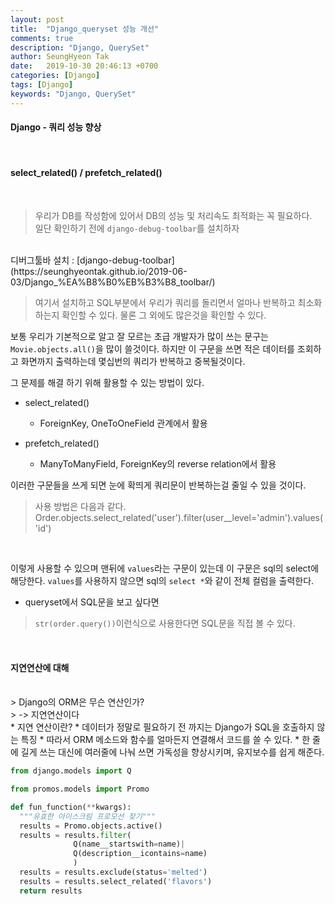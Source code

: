 ```yaml
---
layout: post
title:  "Django_queryset 성능 개선"
comments: true
description: "Django, QuerySet"
author: SeungHyeon Tak
date:   2019-10-30 20:46:13 +0700
categories: [Django]
tags: [Django]
keywords: "Django, QuerySet"
---
```

#### Django - 쿼리 성능 향상
<br>

#### select_related() / prefetch_related()
<br>

> 우리가 DB를 작성함에 있어서 DB의 성능 및 처리속도 최적화는 꼭 필요하다. <br>
> 일단 확인하기 전에 `django-debug-toolbar`를 설치하자<br>

<br>
디버그툴바 설치 : [django-debug-toolbar](https://seunghyeontak.github.io/2019-06-03/Django_%EA%B8%B0%EB%B3%B8_toolbar/)
<br>

> 여기서 설치하고 SQL부분에서 우리가 쿼리를 돌리면서 얼마나 반복하고 최소화 하는지 확인할 수 있다. 물론 그 외에도 많은것을 확인할 수 있다. <br>

보통 우리가 기본적으로 알고 잘 모르는 초급 개발자가 많이 쓰는 문구는 `Movie.objects.all()`을 많이 쓸것이다. 하지만 이 구문을 쓰면 적은 데이터를 조회하고 화면까지 출력하는데 몇십번의 쿼리가 반복하고 중복될것이다.

그 문제를 해결 하기 위해 활용할 수 있는 방법이 있다.

* select_related()
  * ForeignKey, OneToOneField 관계에서 활용

* prefetch_related()
  * ManyToManyField, ForeignKey의 reverse relation에서 활용

이러한 구문들을 쓰게 되면 눈에 확띄게 쿼리문이 반복하는걸 줄일 수 있을 것이다.
<br>
> 사용 방법은 다음과 같다. <br>
> Order.objects.select_related('user').filter(user__level='admin').values('id') <br>
<br>

이렇게 사용할 수 있으며 맨뒤에 `values`라는 구문이 있는데 이 구문은 sql의 select에 해당한다. `values`를 사용하지 않으면 sql의 `select *`와 같이 전체 컬럼을 출력한다.
<br>

* queryset에서 SQL문을 보고 싶다면
> `str(order.query())`이런식으로 사용한다면 SQL문을 직접 볼 수 있다. <br>
<br>

#### 지연연산에 대해
<br>
> Django의 ORM은 무슨 연산인가? <br>
> -> 지연연산이다 <br>
* 지연 연산이란?
  * 데이터가 정말로 필요하기 전  까지는 Django가 SQL을 호출하지 않는 특징
  * 따라서 ORM 메소드와 함수를 얼마든지 연결해서 코드를 쓸 수 있다.
  * 한 줄에 길게 쓰는 대신에 여러줄에 나눠 쓰면 가독성을 향상시키며, 유지보수를 쉽게 해준다.

<br>

```python
from django.models import Q

from promos.models import Promo

def fun_function(**kwargs):
  """유효한 아이스크림 프로모션 찾기"""
  results = Promo.objects.active()
  results = results.filter(
              Q(name__startswith=name)|
              Q(description__icontains=name)
              )             
  results = results.exclude(status='melted')
  results = results.select_related('flavors')
  return results
```

<br>

